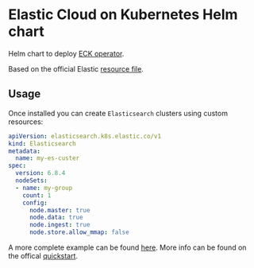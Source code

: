 # Elastic Cloud on Kubernetes Helm chart

Helm chart to deploy [ECK operator](https://www.elastic.co/guide/en/cloud-on-k8s/current/k8s-overview.html).

Based on the official Elastic [resource file](https://download.elastic.co/downloads/eck/1.0.1/all-in-one.yaml).

## Usage

Once installed you can create `Elasticsearch` clusters using custom resources:

```YAML
apiVersion: elasticsearch.k8s.elastic.co/v1
kind: Elasticsearch
metadata:
  name: my-es-custer
spec:
  version: 6.8.4
  nodeSets:
  - name: my-group
    count: 1
    config:
      node.master: true
      node.data: true
      node.ingest: true
      node.store.allow_mmap: false
```

A more complete example can be found [here](./samples/elasticsearch.yaml).
More info can be found on the offical [quickstart](https://www.elastic.co/guide/en/cloud-on-k8s/current/k8s-quickstart.html).